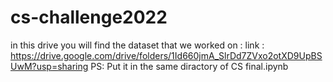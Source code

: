 # cs-challenge2022
in this drive you will find the dataset that we worked on :
link :
https://drive.google.com/drive/folders/1Id660jmA_SlrDd7ZVxo2otXD9UpBSUwM?usp=sharing
PS: Put it in the same diractory of CS final.ipynb  
